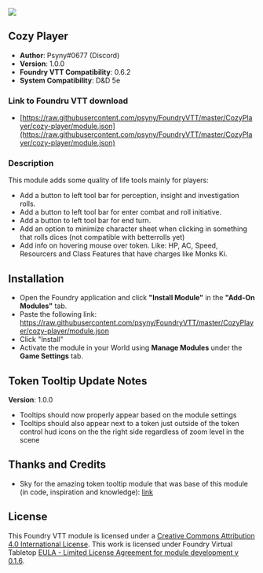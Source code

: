 ![](https://img.shields.io/badge/Foundry-v0.6.2-informational)
## Cozy Player

* **Author**: Psyny#0677  (Discord)
* **Version**: 1.0.0
* **Foundry VTT Compatibility**: 0.6.2
* **System Compatibility**: D&D 5e

### Link to Foundru VTT download
* [https://raw.githubusercontent.com/psyny/FoundryVTT/master/CozyPlayer/cozy-player/module.json](https://raw.githubusercontent.com/psyny/FoundryVTT/master/CozyPlayer/cozy-player/module.json)

### Description
This module adds some quality of life tools mainly for players:
- Add a button to left tool bar for perception, insight and investigation rolls.
- Add a button to left tool bar for enter combat and roll initiative.
- Add a button to left tool bar for end turn.
- Add an option to minimize character sheet when clicking in something that rolls dices (not compatible with betterrolls yet)
- Add info on hovering mouse over token. Like: HP, AC, Speed, Resourcers and Class Features that have charges like Monks Ki.

## Installation
* Open the Foundry application and click **"Install Module"** in the **"Add-On Modules"** tab.
* Paste the following link: https://raw.githubusercontent.com/psyny/FoundryVTT/master/CozyPlayer/cozy-player/module.json
* Click "Install"
* Activate the module in your World using **Manage Modules** under the **Game Settings** tab.

## Token Tooltip Update Notes
**Version**: 1.0.0
* Tooltips should now properly appear based on the module settings
* Tooltips should also appear next to a token just outside of the token control hud icons on the the right side regardless of zoom level in the scene

## Thanks and Credits
- Sky for the amazing token tooltip module that was base of this module (in code, inspiration and knowledge): [link](https://github.com/Sky-Captain-13/foundry/tree/master/token-tooltip) 

## License
This Foundry VTT module is licensed under a [Creative Commons Attribution 4.0 International License](http://creativecommons.org/licenses/by/4.0/).
This work is licensed under Foundry Virtual Tabletop [EULA - Limited License Agreement for module development v 0.1.6](http://foundryvtt.com/pages/license.html).
